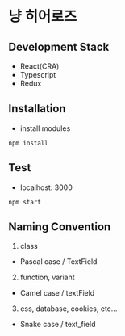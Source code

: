 # 냥 히어로즈

## Development Stack
- React(CRA)
- Typescript
- Redux

## Installation
- install modules
```
npm install
```

## Test
- localhost: 3000
```
npm start
```

## Naming Convention
1. class
- Pascal case / TextField
2. function, variant
- Camel case / textField
3. css, database, cookies, etc...
- Snake case / text_field
